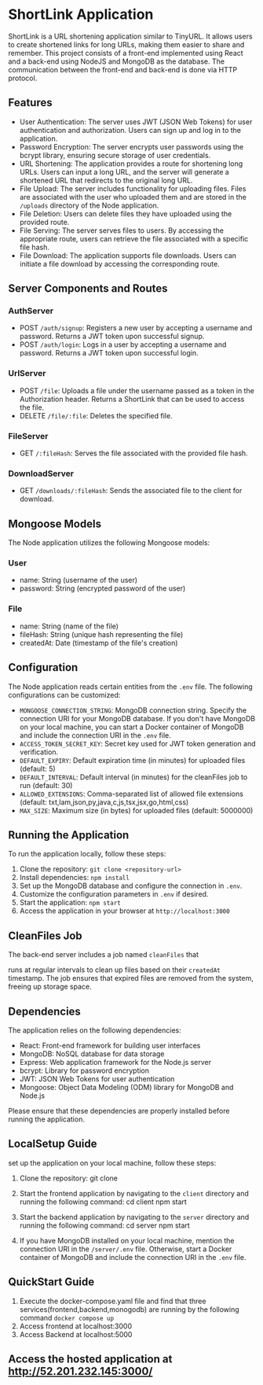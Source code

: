 # ShortLink Application

ShortLink is a URL shortening application similar to TinyURL. It allows users to create shortened links for long URLs, making them easier to share and remember. This project consists of a front-end implemented using React and a back-end using NodeJS and MongoDB as the database. The communication between the front-end and back-end is done via HTTP protocol.

## Features

- User Authentication: The server uses JWT (JSON Web Tokens) for user authentication and authorization. Users can sign up and log in to the application.
- Password Encryption: The server encrypts user passwords using the bcrypt library, ensuring secure storage of user credentials.
- URL Shortening: The application provides a route for shortening long URLs. Users can input a long URL, and the server will generate a shortened URL that redirects to the original long URL.
- File Upload: The server includes functionality for uploading files. Files are associated with the user who uploaded them and are stored in the `/uploads` directory of the Node application.
- File Deletion: Users can delete files they have uploaded using the provided route.
- File Serving: The server serves files to users. By accessing the appropriate route, users can retrieve the file associated with a specific file hash.
- File Download: The application supports file downloads. Users can initiate a file download by accessing the corresponding route.

## Server Components and Routes

### AuthServer

- POST `/auth/signup`: Registers a new user by accepting a username and password. Returns a JWT token upon successful signup.
- POST `/auth/login`: Logs in a user by accepting a username and password. Returns a JWT token upon successful login.

### UrlServer

- POST `/file`: Uploads a file under the username passed as a token in the Authorization header. Returns a ShortLink that can be used to access the file.
- DELETE `/file/:file`: Deletes the specified file.

### FileServer

- GET `/:fileHash`: Serves the file associated with the provided file hash.

### DownloadServer

- GET `/downloads/:fileHash`: Sends the associated file to the client for download.

## Mongoose Models

The Node application utilizes the following Mongoose models:

### User

- name: String (username of the user)
- password: String (encrypted password of the user)

### File

- name: String (name of the file)
- fileHash: String (unique hash representing the file)
- createdAt: Date (timestamp of the file's creation)

## Configuration

The Node application reads certain entities from the `.env` file. The following configurations can be customized:

- `MONGOOSE_CONNECTION_STRING`: MongoDB connection string. Specify the connection URI for your MongoDB database. If you don't have MongoDB on your local machine, you can start a Docker container of MongoDB and include the connection URI in the `.env` file.
- `ACCESS_TOKEN_SECRET_KEY`: Secret key used for JWT token generation and verification.
- `DEFAULT_EXPIRY`: Default expiration time (in minutes) for uploaded files (default: 5)
- `DEFAULT_INTERVAL`: Default interval (in minutes) for the cleanFiles job to run (default: 30)
- `ALLOWED_EXTENSIONS`: Comma-separated list of allowed file extensions (default: txt,lam,json,py,java,c,js,tsx,jsx,go,html,css)
- `MAX_SIZE`: Maximum size (in bytes) for uploaded files (default: 5000000)

## Running the Application

To run the application locally, follow these steps:

1. Clone the repository: `git clone <repository-url>`
2. Install dependencies: `npm install`
3. Set up the MongoDB database and configure the connection in `.env`.
4. Customize the configuration parameters in `.env` if desired.
5. Start the application: `npm start`
6. Access the application in your browser at `http://localhost:3000`

## CleanFiles Job

The back-end server includes a job named `cleanFiles` that

 runs at regular intervals to clean up files based on their `createdAt` timestamp. The job ensures that expired files are removed from the system, freeing up storage space.

## Dependencies

The application relies on the following dependencies:

- React: Front-end framework for building user interfaces
- MongoDB: NoSQL database for data storage
- Express: Web application framework for the Node.js server
- bcrypt: Library for password encryption
- JWT: JSON Web Tokens for user authentication
- Mongoose: Object Data Modeling (ODM) library for MongoDB and Node.js

Please ensure that these dependencies are properly installed before running the application.

## LocalSetup Guide

set up the application on your local machine, follow these steps:

1. Clone the repository:
   git clone <repository-url>

2. Start the frontend application by navigating to the `client` directory and running the following command:
   cd client
   npm start

3. Start the backend application by navigating to the `server` directory and running the following command:
   cd server
   npm start

4. If you have MongoDB installed on your local machine, mention the connection URI in the `/server/.env` file. Otherwise, start a Docker container of MongoDB and include the connection URI in the `.env` file.


## QuickStart Guide

1. Execute the docker-compose.yaml file and find that three services(frontend,backend,monogodb) are running by the following command
         `docker compose up`
2. Access frontend at localhost:3000
3. Access Backend at localhost:5000


## Access the hosted application at http://52.201.232.145:3000/



